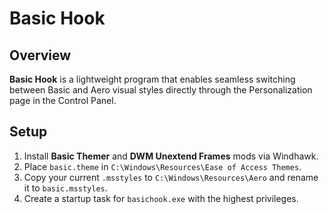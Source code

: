 # Basic Hook

## Overview

**Basic Hook** is a lightweight program that enables seamless switching between Basic and Aero visual styles directly through the Personalization page in the Control Panel.

## Setup

1. Install **Basic Themer** and **DWM Unextend Frames** mods via Windhawk.  
2. Place `basic.theme` in `C:\Windows\Resources\Ease of Access Themes`.  
3. Copy your current `.msstyles` to `C:\Windows\Resources\Aero` and rename it to `basic.msstyles`.  
4. Create a startup task for `basichook.exe` with the highest privileges.  
